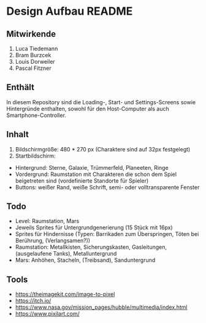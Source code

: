 # Design Aufbau README #

## Mitwirkende #

1. Luca Tiedemann
2. Bram Burzcek
3. Louis Dorweiler
4. Pascal Fitzner

## Enthält #
In diesem Repository sind die Loading-, Start- und Settings-Screens sowie Hintergründe enthalten, sowohl für den Host-Computer als auch Smartphone-Controller.

## Inhalt #
1. Bildschirmgröße: 480 * 270 px (Charaktere sind auf 32px festgelegt)
2. Startbildschirm:
  - Hintergrund: Sterne, Galaxie, Trümmerfeld, Planeeten, Ringe
  - Vordergrund: Raumstation mit Charakteren die schon dem Spiel beigetreten sind (vordefinierte Standorte für Spieler)
  - Buttons: weißer Rand, weiße Schrift, semi- oder volltransparente Fenster

## Todo #
- Level: Raumstation, Mars
- Jeweils Sprites für Untergrundgenerierung (15 Stück mit 16px)
- Sprites für Hindernisse (Typen: Barrikaden zum Überspringen, Töten bei Berührung, (Verlangsamen?))
- Raumstation: Metallkisten, Sicherungskasten, Gasleitungen, (ausgelaufene Tanks), Metalluntergrund
- Mars: Anhöhen, Stacheln, (Treibsand), Sanduntergrund

## Tools #

- https://theimagekit.com/image-to-pixel
- https://itch.io/
- https://www.nasa.gov/mission_pages/hubble/multimedia/index.html
- https://www.pixilart.com/
